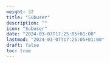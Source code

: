 ```yaml
---
weight: 32
title: "Subuser"
description: ""
icon: "Subuser"
date: "2024-03-07T17:25:05+01:00"
lastmod: "2024-03-07T17:25:05+01:00"
draft: false
toc: true
---
```

